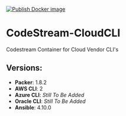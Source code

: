 [![Publish Docker image](https://github.com/techlotse/codestream-cloudcli/actions/workflows/docker-publish.yml/badge.svg)](https://github.com/techlotse/codestream-cloudcli/actions/workflows/docker-publish.yml)
# CodeStream-CloudCLI

Codestream Container for Cloud Vendor CLI's

## Versions:
- **Packer**: 1.8.2
- **AWS CLI**: 2
- **Azure CLI**: _Still To Be Added_
- **Oracle CLI**: _Still To Be Added_
- **Ansible**: 4.10.0
